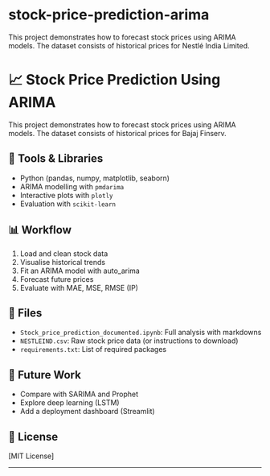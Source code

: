 # stock-price-prediction-arima
This project demonstrates how to forecast stock prices using ARIMA models. The dataset consists of historical prices for Nestlé India Limited.
# 📈 Stock Price Prediction Using ARIMA

This project demonstrates how to forecast stock prices using ARIMA models. The dataset consists of historical prices for Bajaj Finserv.

## 🔧 Tools & Libraries
- Python (pandas, numpy, matplotlib, seaborn)
- ARIMA modelling with `pmdarima`
- Interactive plots with `plotly`
- Evaluation with `scikit-learn`

## 📊 Workflow
1. Load and clean stock data
2. Visualise historical trends
3. Fit an ARIMA model with auto_arima
4. Forecast future prices
5. Evaluate with MAE, MSE, RMSE (IP)

## 📁 Files
- `Stock_price_prediction_documented.ipynb`: Full analysis with markdowns
- `NESTLEIND.csv`: Raw stock price data (or instructions to download)
- `requirements.txt`: List of required packages

## 📌 Future Work
- Compare with SARIMA and Prophet
- Explore deep learning (LSTM)
- Add a deployment dashboard (Streamlit)

## 📜 License
[MIT License]

---
